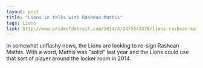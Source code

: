 ```yaml
---
layout: post
title: "Lions in talks with Rashean Mathis"
tags: Lions
link: http://www.prideofdetroit.com/2014/3/24/5543376/lions-rashean-mathis-free-agency
---
```


In somewhat unflashy news, the Lions are looking to re-sign Rashean Mathis.  With a word, Mathis was "solid" last year and the Lions could use that sort of player around the locker room in 2014.
